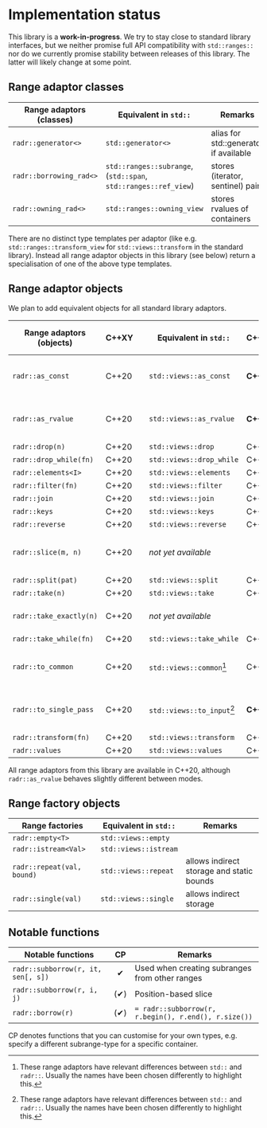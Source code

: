 # Implementation status

This library is a **work-in-progress**.
We try to stay close to standard library interfaces, but we neither promise full API compatibility with `std::ranges::` nor do we currently promise stability between releases of this library.
The latter will likely change at some point.

## Range adaptor classes


| Range adaptors (classes)   | Equivalent in `std::`                                           | Remarks                                         |
|----------------------------|-----------------------------------------------------------------|-------------------------------------------------|
| `radr::generator<>`        | `std::generator<>`                                              | alias for std::generator if available           |
| `radr::borrowing_rad<>`    | `std::ranges::subrange`, (`std::span`, `std::ranges::ref_view`) | stores (iterator, sentinel) pair                |
| `radr::owning_rad<>`       | `std::ranges::owning_view`                                      | stores rvalues of containers                    |

There are no distinct type templates per adaptor (like e.g. `std::ranges::transform_view` for `std::views::transform` in the standard library).
Instead all range adaptor objects in this library (see below) return a specialisation of one of the above type templates.

## Range adaptor objects

We plan to add equivalent objects for all standard library adaptors.

| Range adaptors (objects) | C++XY | | Equivalent in `std::`          | C++XY     | Differences of `radr` objects            |
|--------------------------|-------|-|--------------------------------|-----------|------------------------------------------|
| `radr::as_const`         | C++20 | | `std::views::as_const`         | **C++23** | make the range *and* its elements const  |
| `radr::as_rvalue`        | C++20 | | `std::views::as_rvalue`        | **C++23** | *returns only input ranges in C++20      |
| `radr::drop(n)`          | C++20 | | `std::views::drop`             | C++20     |                                          |
| `radr::drop_while(fn)`   | C++20 | | `std::views::drop_while`       | C++20     |                                          |
| `radr::elements<I>`      | C++20 | | `std::views::elements`         | C++20     |                                          |
| `radr::filter(fn)`       | C++20 | | `std::views::filter`           | C++20     |                                          |
| `radr::join`             | C++20 | | `std::views::join`             | C++20     |                                          |
| `radr::keys`             | C++20 | | `std::views::keys`             | C++20     |                                          |
| `radr::reverse`          | C++20 | | `std::views::reverse`          | C++20     |                                          |
| `radr::slice(m, n)`      | C++20 | | *not yet available*            |           | get subrange between m and n             |
| `radr::split(pat)`       | C++20 | | `std::views::split`            | C++20     |                                          |
| `radr::take(n)`          | C++20 | | `std::views::take`             | C++20     |                                          |
| `radr::take_exactly(n)`  | C++20 | | *not yet available*            |           | turns unsized into sized                 |
| `radr::take_while(fn)`   | C++20 | | `std::views::take_while`       | C++20     |                                          |
| `radr::to_common`        | C++20 | | `std::views::common`[^diff]    | C++20     | turns non-common into common             |
| `radr::to_single_pass`   | C++20 | | `std::views::to_input`[^diff]  | **C++26** | demotes range category to input          |
| `radr::transform(fn)`    | C++20 | | `std::views::transform`        | C++20     |                                          |
| `radr::values`           | C++20 | | `std::views::values`           | C++20     |                                          |


All range adaptors from this library are available in C++20, although `radr::as_rvalue` behaves slightly different between modes.

[^diff]: These range adaptors have relevant differences between `std::` and `radr::`. Usually the names have been chosen differently to highlight this.

## Range factory objects

| Range factories               | Equivalent in `std::`   | Remarks                                              |
|-------------------------------|-------------------------|------------------------------------------------------|
| `radr::empty<T>`              | `std::views::empty`     |                                                      |
| `radr::istream<Val>`          | `std::views::istream`   |                                                      |
| `radr::repeat(val, bound)`    | `std::views::repeat`    | allows indirect storage and static bounds            |
| `radr::single(val)`           | `std::views::single`    | allows indirect storage                              |

## Notable functions

| Notable functions                  | CP   | Remarks                                              |
|------------------------------------|:----:|------------------------------------------------------|
| `radr::subborrow(r, it, sen[, s])` | ✔   | Used when creating subranges from other ranges        |
| `radr::subborrow(r, i, j)`         | (✔) | Position-based slice                                  |
| `radr::borrow(r)`                  | (✔) | `= radr::subborrow(r, r.begin(), r.end(), r.size())`  |

CP denotes functions that you can customise for your own types, e.g. specify a different subrange-type for a specific container.
